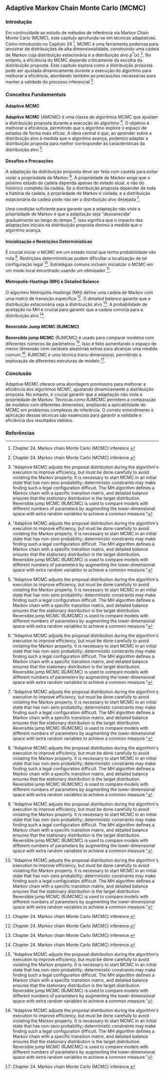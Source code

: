 ## Adaptive Markov Chain Monte Carlo (MCMC)

### Introdução
Em continuidade ao estudo de métodos de inferência via Markov Chain Monte Carlo (MCMC), este capítulo aprofunda-se em técnicas adaptativas. Como introduzido no Capítulo 24 [^2], MCMC é uma ferramenta poderosa para amostrar de distribuições de alta dimensionalidade, construindo uma cadeia de Markov cuja distribuição estacionária é a distribuição alvo $p^*(x)$ [^2]. No entanto, a eficiência do MCMC depende criticamente da escolha da distribuição proposta. Este capítulo explora como a distribuição proposta pode ser ajustada dinamicamente durante a execução do algoritmo para melhorar a eficiência, abordando também as precauções necessárias para manter a validade do processo inferencial [^referência_contexto].

### Conceitos Fundamentais
#### Adaptive MCMC
**Adaptive MCMC** (AMCMC) é uma classe de algoritmos MCMC que ajustam a distribuição proposta durante a execução do algoritmo [^referência_contexto]. O objetivo é melhorar a eficiência, permitindo que o algoritmo explore o espaço de estados de forma mais eficaz. A ideia central é que, ao aprender sobre a distribuição alvo à medida que o algoritmo avança, podemos adaptar a distribuição proposta para melhor corresponder às características da distribuição alvo [^referência_contexto].

#### Desafios e Precauções
A adaptação da distribuição proposta deve ser feita com cautela para evitar violar a propriedade de Markov [^referência_contexto]. A propriedade de Markov exige que o próximo estado da cadeia dependa apenas do estado atual, e não do histórico completo da cadeia. Se a distribuição proposta depender de toda a história da cadeia, a propriedade de Markov é violada, e a distribuição estacionária da cadeia pode não ser a distribuição alvo desejada [^referência_contexto].

Uma condição suficiente para garantir que a adaptação não viole a propriedade de Markov é que a adaptação seja "desvanecida" gradualmente ao longo do tempo [^referência_contexto]. Isso significa que o impacto das adaptações iniciais na distribuição proposta diminui à medida que o algoritmo avança.

#### Inicialização e Restrições Determinísticas
É crucial iniciar o MCMC em um estado inicial que tenha probabilidade não nula [^referência_contexto]. Restrições determinísticas podem dificultar a localização de tal configuração legal [^referência_contexto]. Estratégias comuns incluem inicializar o MCMC em um modo local encontrado usando um otimizador [^854].

#### Metropolis-Hastings (MH) e Detailed Balance
O algoritmo Metropolis-Hastings (MH) define uma cadeia de Markov com uma matriz de transição específica [^854]. O *detailed balance* garante que a distribuição estacionária seja a distribuição alvo [^854]. A probabilidade de aceitação no MH é crucial para garantir que a cadeia convirja para a distribuição alvo [^849].

#### Reversible Jump MCMC (RJMCMC)
**Reversible jump MCMC** (RJMCMC) é usado para comparar modelos com diferentes números de parâmetros [^referência_contexto]. Isso é feito aumentando o espaço de menor dimensão com variáveis aleatórias extras para alcançar uma medida comum [^referência_contexto]. RJMCMC é uma técnica trans-dimensional, permitindo a exploração de diferentes estruturas de modelo [^855].

### Conclusão
Adaptive MCMC oferece uma abordagem promissora para melhorar a eficiência dos algoritmos MCMC, ajustando dinamicamente a distribuição proposta. No entanto, é crucial garantir que a adaptação não viole a propriedade de Markov. Técnicas como RJMCMC permitem a comparação de modelos com diferentes dimensões, ampliando a aplicabilidade do MCMC em problemas complexos de inferência. O correto entendimento e aplicação dessas técnicas são essenciais para garantir a validade e eficiência dos resultados obtidos.

### Referências
[^2]: Chapter 24. Markov chain Monte Carlo (MCMC) inference.
[^854]: Chapter 24. Markov chain Monte Carlo (MCMC) inference.
[^849]: Chapter 24. Markov chain Monte Carlo (MCMC) inference.
[^855]: Chapter 24. Markov chain Monte Carlo (MCMC) inference.
[^referência_contexto]: "Adaptive MCMC adjusts the proposal distribution during the algorithm\'s execution to improve efficiency, but must be done carefully to avoid violating the Markov property. It is necessary to start MCMC in an initial state that has non-zero probability; deterministic constraints may make finding such a legal configuration difficult. The MH algorithm defines a Markov chain with a specific transition matrix, and detailed balance ensures that the stationary distribution is the target distribution. Reversible jump MCMC (RJMCMC) is used to compare models with different numbers of parameters by augmenting the lower-dimensional space with extra random variables to achieve a common measure."
<!-- END -->